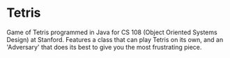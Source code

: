 Tetris
======

Game of Tetris programmed in Java for CS 108 (Object Oriented Systems Design) at Stanford. Features a class that can play Tetris on its own, and an 'Adversary' that does its best to give you the most frustrating piece.
